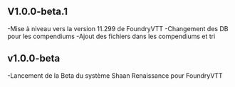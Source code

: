 ## V1.0.0-beta.1

-Mise à niveau vers la version 11.299 de FoundryVTT
-Changement des DB pour les compendiums
-Ajout des fichiers dans les compendiums et tri

## v1.0.0-beta

-Lancement de la Beta du système Shaan Renaissance pour FoundryVTT